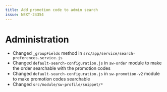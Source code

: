 ```yaml
---
title: Add promotion code to admin search
issue: NEXT-24354
---
```

# Administration
* Changed `_groupFields` method in `src/app/service/search-preferences.service.js`
* Changed `default-search-configuration.js` in `sw-order` module to make the order searchable with the promotion codes
* Changed `default-search-configuration.js` in `sw-promotion-v2` module to make promotion codes searchable
* Changed `src/module/sw-profile/snippet/*`
